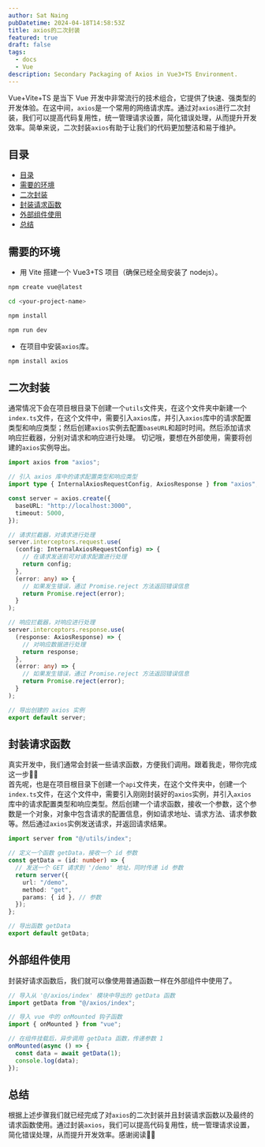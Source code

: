 ```yaml
---
author: Sat Naing
pubDatetime: 2024-04-18T14:58:53Z
title: axios的二次封装
featured: true
draft: false
tags:
  - docs
  - Vue
description: Secondary Packaging of Axios in Vue3+TS Environment.
---
```


Vue+Vite+TS 是当下 Vue 开发中非常流行的技术组合，它提供了快速、强类型的开发体验。在这中间，`axios`是一个常用的网络请求库。通过对`axios`进行二次封装，我们可以提高代码复用性，统一管理请求设置，简化错误处理，从而提升开发效率。简单来说，二次封装`axios`有助于让我们的代码更加整洁和易于维护。

## 目录

- [目录](#目录)
- [需要的环境](#需要的环境)
- [二次封装](#二次封装)
- [封装请求函数](#封装请求函数)
- [外部组件使用](#外部组件使用)
- [总结](#总结)

## 需要的环境

- 用 Vite 搭建一个 Vue3+TS 项目（确保已经全局安装了 nodejs）。

```bash
npm create vue@latest

cd <your-project-name>

npm install

npm run dev

```

- 在项目中安装`axios`库。

```bash
npm install axios
```

## 二次封装

通常情况下会在项目根目录下创建一个`utils`文件夹，在这个文件夹中新建一个`index.ts`文件，在这个文件中，需要引入`axios`库，并引入`axios`库中的请求配置类型和响应类型；然后创建`axios`实例去配置`baseURL`和超时时间。然后添加请求响应拦截器，分别对请求和响应进行处理。 切记哦，要想在外部使用，需要将创建的`axios`实例导出。

```typescript
import axios from "axios";

// 引入 axios 库中的请求配置类型和响应类型
import type { InternalAxiosRequestConfig, AxiosResponse } from "axios";

const server = axios.create({
  baseURL: "http://localhost:3000",
  timeout: 5000,
});

// 请求拦截器，对请求进行处理
server.interceptors.request.use(
  (config: InternalAxiosRequestConfig) => {
    // 在请求发送前可对请求配置进行处理
    return config;
  },
  (error: any) => {
    // 如果发生错误，通过 Promise.reject 方法返回错误信息
    return Promise.reject(error);
  }
);

// 响应拦截器，对响应进行处理
server.interceptors.response.use(
  (response: AxiosResponse) => {
    // 对响应数据进行处理
    return response;
  },
  (error: any) => {
    // 如果发生错误，通过 Promise.reject 方法返回错误信息
    return Promise.reject(error);
  }
);

// 导出创建的 axios 实例
export default server;
```

## 封装请求函数

真实开发中，我们通常会封装一些请求函数，方便我们调用。跟着我走，带你完成这一步✌🏻  
首先呢，也是在项目根目录下创建一个`api`文件夹，在这个文件夹中，创建一个`index.ts`文件，在这个文件中，需要引入刚刚封装好的`axios`实例，并引入`axios`库中的请求配置类型和响应类型。然后创建一个请求函数，接收一个参数，这个参数是一个对象，对象中包含请求的配置信息，例如请求地址、请求方法、请求参数等。然后通过`axios`实例发送请求，并返回请求结果。

```ts
import server from "@/utils/index";

// 定义一个函数 getData，接收一个 id 参数
const getData = (id: number) => {
  // 发送一个 GET 请求到 '/demo' 地址，同时传递 id 参数
  return server({
    url: "/demo",
    method: "get",
    params: { id }, // 参数
  });
};

// 导出函数 getData
export default getData;
```

## 外部组件使用

封装好请求函数后，我们就可以像使用普通函数一样在外部组件中使用了。

```javascript
// 导入从 '@/axios/index' 模块中导出的 getData 函数
import getData from "@/axios/index";

// 导入 vue 中的 onMounted 钩子函数
import { onMounted } from "vue";

// 在组件挂载后，异步调用 getData 函数，传递参数 1
onMounted(async () => {
  const data = await getData(1);
  console.log(data);
});
```

## 总结

根据上述步骤我们就已经完成了对`axios`的二次封装并且封装请求函数以及最终的请求函数使用。通过封装`axios`，我们可以提高代码复用性，统一管理请求设置，简化错误处理，从而提升开发效率。感谢阅读✌🏻
